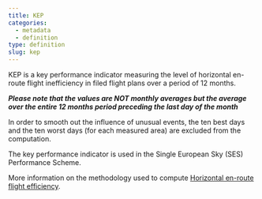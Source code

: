 ```yaml
---
title: KEP
categories:
  - metadata
  - definition
type: definition
slug: kep
---
```


KEP is a key performance indicator measuring the level of horizontal
en-route flight inefficiency in filed flight plans over a period of 12 months.

***Please note that the values are NOT monthly averages but the average over the
entire 12 months period preceding the last day of the month***

In order to smooth out the influence of unusual events, the ten best days and
the ten worst days (for each measured area) are excluded from the computation.

The key performance indicator is used in the Single European Sky (SES)
Performance Scheme.

More information on the methodology used to compute
[Horizontal en-route flight efficiency](/reference/methodology/horizontal_flight_efficiency_pi/).
